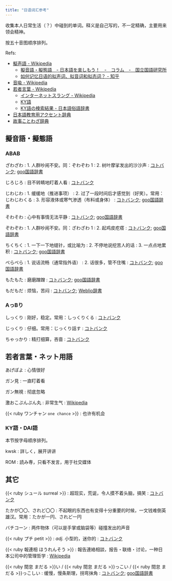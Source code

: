 ```yaml
---
title: "日语词汇参考"
---
```

收集本人日常生活（？）中碰到的单词。释义是自己写的，不一定精确，主要用来领会精神。

按五十音图顺序排列。

Refs:

- [擬声語 - Wikipedia](https://ja.wikipedia.org/wiki/%E6%93%AC%E5%A3%B0%E8%AA%9E)
    + [擬音語・擬態語　- 日本語を楽しもう！　-　コラム　-　国立国語研究所](https://www2.ninjal.ac.jp/Onomatope/column.html)
    + [如何记忆日语的拟声词、拟音词和拟态词？ - 知乎](https://www.zhihu.com/question/51014769/answer/541787912)
- [音喩 - Wikipedia](https://ja.wikipedia.org/wiki/%E9%9F%B3%E5%96%A9)
- [若者言葉 - Wikipedia](https://ja.wikipedia.org/wiki/%E8%8B%A5%E8%80%85%E8%A8%80%E8%91%89)
    + [インターネットスラング - Wikipedia](https://ja.wikipedia.org/wiki/%E3%82%A4%E3%83%B3%E3%82%BF%E3%83%BC%E3%83%8D%E3%83%83%E3%83%88%E3%82%B9%E3%83%A9%E3%83%B3%E3%82%B0)
    + [KY語](https://ja.wikipedia.org/wiki/KY%E8%AA%9E)
    + [KY語の検索結果 - 日本語俗語辞書](http://search.zokugo-dict.com/search.cgi?q=KY%B8%EC)
- [日本語教育用アクセント辞典](https://accent.u-biq.org/)
- [故事ことわざ辞典](https://kotowaza-dictionary.jp/)

<!-- [助詞 - Wikipedia](https://ja.wikipedia.org/wiki/%E5%8A%A9%E8%A9%9E) -->


## 擬音語・擬態語

### ABAB

ざわざわ
: 1\. 人群吵闹不安。同：ぞわぞわ 1
: 2\. 树叶摩挲发出的沙沙声
: [コトバンク](https://kotobank.jp/word/%E3%81%96%E3%82%8F%E3%81%96%E3%82%8F-512678); [goo国語辞書](https://dictionary.goo.ne.jp/word/%E3%81%96%E3%82%8F%E3%81%96%E3%82%8F/#jn-89956)

じろじろ
: 目不转睛地盯着人看
: [コトバンク](https://kotobank.jp/word/%E3%81%98%E3%82%8D%E3%81%98%E3%82%8D-536287)

じわじわ
: 1\. 缓缓地（推进事项）
: 2\. 过了一段时间后才感觉到（好笑）。常用：じわじわくる
: 3\. 形容液体或寒气渗透（布料或身体）
: [コトバンク](https://kotobank.jp/word/%E3%81%98%E3%82%8F%E3%81%98%E3%82%8F-536455); [goo国語辞書](https://dictionary.goo.ne.jp/word/%E3%81%98%E3%82%8F%E3%81%98%E3%82%8F/)

そわそわ
: 心中有事情无法平静
: [コトバンク](https://kotobank.jp/word/%E3%81%9D%E3%82%8F%E3%81%9D%E3%82%8F-555736); [goo国語辞書](https://dictionary.goo.ne.jp/word/%E3%81%9D%E3%82%8F%E3%81%9D%E3%82%8F/#jn-131882)

ぞわぞわ
: 1\. 人群吵闹不安。同：ざわざわ 1
: 2\. 起鸡皮疙瘩
: [コトバンク](https://kotobank.jp/word/%E3%81%9E%E3%82%8F%E3%81%9E%E3%82%8F-315611); [goo国語辞書](https://dictionary.goo.ne.jp/word/%E3%81%9E%E3%82%8F%E3%81%9E%E3%82%8F/#jn-283415)

ちくちく
: 1\. 一下一下地缝针，或比喻为
: 2\. 不停地说挖苦人的话
: 3\. 一点点地累积
: [コトバンク](https://kotobank.jp/word/%E3%81%A1%E3%81%8F%E3%81%A1%E3%81%8F-565605); [goo国語辞書](https://dictionary.goo.ne.jp/word/%E3%81%A1%E3%81%8F%E3%81%A1%E3%81%8F/)

ぺらぺら
: 1\. 说话流畅（通常指外语）
: 2\. 话很多，管不住嘴
: [コトバンク](https://kotobank.jp/word/%E3%81%BA%E3%82%89%E3%81%BA%E3%82%89-625635); [goo国語辞書](https://dictionary.goo.ne.jp/word/%E3%81%BA%E3%82%89%E3%81%BA%E3%82%89/#jn-199732)

もたもた
: 磨磨蹭蹭
: [コトバンク](https://kotobank.jp/word/%E3%82%82%E3%81%9F%E3%82%82%E3%81%9F-645647); [goo国語辞書](https://dictionary.goo.ne.jp/word/%E3%82%82%E3%81%9F%E3%82%82%E3%81%9F/#jn-219225)

もだもだ
: 烦恼，苦闷
: [コトバンク](https://kotobank.jp/word/%E3%82%82%E3%81%A0%E3%82%82%E3%81%A0-645648); [Weblio辞書](https://www.weblio.jp/content/%E3%82%82%E3%81%A0%E3%82%82%E3%81%A0)


### AっBり

しっくり
: 刚好，稳定。常用：しっくりくる
: [コトバンク](https://kotobank.jp/word/%E3%81%97%E3%81%A3%E3%81%8F%E3%82%8A-521212)

じっくり
: 仔细。常用：じっくり話す
: [コトバンク](https://kotobank.jp/word/%E3%81%98%E3%81%A3%E3%81%8F%E3%82%8A-521213)

ちゃっかり
: 精打细算，吝啬
: [コトバンク](https://kotobank.jp/word/%E3%81%A1%E3%82%83%E3%81%A3%E3%81%8B%E3%82%8A-566823)


## 若者言葉・ネット用語

あげぽよ
: 心情很好

ガン見
: 一直盯着看

ガン無視
: 彻底忽略

激おこぷんぷん丸
: 非常生气
: [Wikipedia](https://ja.wikipedia.org/wiki/%E6%BF%80%E3%81%8A%E3%81%93%E3%81%B7%E3%82%93%E3%81%B7%E3%82%93%E4%B8%B8)

{{< ruby ワンチャン `one chance` >}}
: 也许有机会


### KY語・DAI語

本节按字母顺序排列。

kwsk
: 詳しく，展开讲讲

ROM
: 読み専，只看不发言，用于社交媒体


## 其它

{{< ruby シュール surreal >}}
: 超现实，荒诞，令人摸不着头脑，搞笑
: [コトバンク](https://kotobank.jp/word/%E3%82%B7%E3%83%A5%E3%83%BC%E3%83%AB-527870)

たかが〇〇、されど〇〇
: 不起眼的东西也有变得十分重要的时候，一文钱难倒英雄汉。常用：たかが一円、されど一円

バチコーン
: 两件物体（可以是手掌或脑袋等）碰撞发出的声音

{{< ruby プチ petit >}}
: _adj._ 小型的，迷你的
: [コトバンク](https://kotobank.jp/word/%E3%83%97%E3%83%81-124993)

{{< ruby 報連相 ほうれんそう >}}
: 報告連絡相談，报告・联络・讨论，一种日本公司中的管理哲学
: [Wikipedia](https://ja.wikipedia.org/wiki/%E5%A0%B1%E3%83%BB%E9%80%A3%E3%83%BB%E7%9B%B8)

{{< ruby 間怠 まだる >}}い / {{< ruby 間怠 まだる >}}っこい / {{< ruby 間怠 まだる >}}っこしい
: 缓慢，慢条斯理，拐弯抹角
: [コトバンク](https://kotobank.jp/word/%E9%96%93%E6%80%A0%E3%81%93%E3%81%84-634543); [goo国語辞書](https://dictionary.goo.ne.jp/word/%E9%96%93%E6%80%A0%E3%81%A3%E3%81%93%E3%81%84/#jn-208371)
